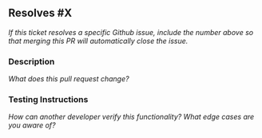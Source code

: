 ## Resolves #X
_If this ticket resolves a specific Github issue, include the number above so that merging this 
PR will automatically close the issue._

### Description
_What does this pull request change?_

### Testing Instructions
_How can another developer verify this functionality? What edge cases are you aware of?_